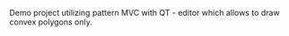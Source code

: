    Demo project utilizing pattern MVC with QT - editor which allows to draw convex polygons only.


